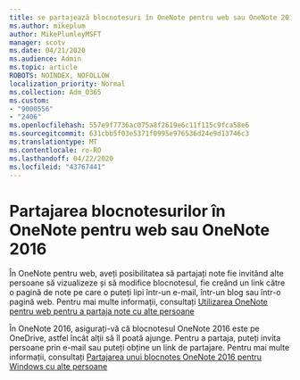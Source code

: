 ```yaml
---
title: se partajează blocnotesuri în OneNote pentru web sau OneNote 2016
ms.author: mikeplum
author: MikePlumleyMSFT
manager: scotv
ms.date: 04/21/2020
ms.audience: Admin
ms.topic: article
ROBOTS: NOINDEX, NOFOLLOW
localization_priority: Normal
ms.collection: Adm_O365
ms.custom:
- "9000556"
- "2406"
ms.openlocfilehash: 557e9f7736ac075a8f2619e6c11f115c9fca58e6
ms.sourcegitcommit: 631cbb5f03e5371f0995e976536d24e9d13746c3
ms.translationtype: MT
ms.contentlocale: ro-RO
ms.lasthandoff: 04/22/2020
ms.locfileid: "43767441"
---
```

# <a name="share-notebooks-in-onenote-for-the-web-or-onenote-2016"></a>Partajarea blocnotesurilor în OneNote pentru web sau OneNote 2016

În OneNote pentru web, aveți posibilitatea să partajați note fie invitând alte persoane să vizualizeze și să modifice blocnotesul, fie creând un link către o pagină de note pe care o puteți lipi într-un e-mail, într-un blog sau într-o pagină web. Pentru mai multe informații, consultați [Utilizarea OneNote pentru web pentru a partaja note cu alte persoane](https://support.office.com/article/D3481FBE-E06C-4883-B7E9-B2EE9F38AED3)

În OneNote 2016, asigurați-vă că blocnotesul OneNote 2016 este pe OneDrive, astfel încât alții să îl poată ajunge. Pentru a partaja, puteți invita persoane prin e-mail sau puteți obține un link de partajare. Pentru mai multe informații, consultați [Partajarea unui blocnotes OneNote 2016 pentru Windows cu alte persoane](https://support.office.com/article/d14b6033-7a95-4536-9216-bb0a5e0f8285)
